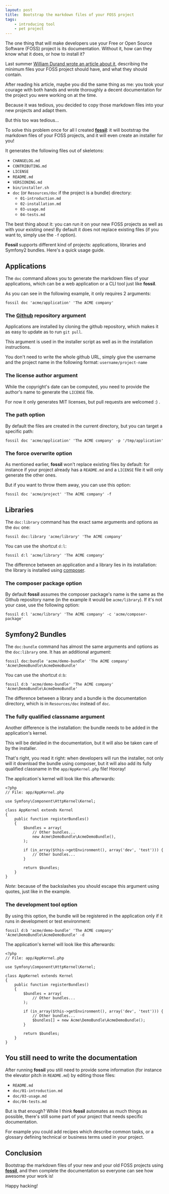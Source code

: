 ```yaml
---
layout: post
title:  Bootstrap the markdown files of your FOSS project
tags:
    - introducing tool
    - pet project
---
```


The one thing that will make developers use your Free or Open Source Software
(FOSS) project is its documentation. Without it, how can they know what it does,
or how to install it?

Last summer [William Durand wrote an article about it](http://williamdurand.fr/2013/07/04/on-open-sourcing-libraries/),
describing the minimum files your FOSS project should have, and what they should
contain.

After reading his article, maybe you did the same thing as me: you took your
courage with both hands and wrote thoroughly a decent documentation for the
project you were working on at the time.

Because it was tedious, you decided to copy those markdown files into your new
projects and adapt them.

But this too was tedious...

To solve this problem once for all I created **[fossil](https://github.com/gnugat/fossil)**:
it will bootstrap the markdown files of your FOSS projects, and it will even
create an installer for you!

It generates the following files out of skeletons:

* `CHANGELOG.md`
* `CONTRIBUTING.md`
* `LICENSE`
* `README.md`
* `VERSIONING.md`
* `bin/installer.sh`
* `doc` (or `Resources/doc` if the project is a bundle) directory:
    - `01-introduction.md`
    - `02-installation.md`
    - `03-usage.md`
    - `04-tests.md`

The best thing about it: you can run it on your new FOSS projects as well as
with your existing ones! By default it does not replace existing files (if you
want to, simply use the `-f` option).

**Fossil** supports different kind of projects: applications, libraries and
Symfony2 bundles. Here's a quick usage guide.

## Applications

The `doc` command allows you to generate the markdown files of your
applications, which can be a web application or a CLI tool just like **fossil**.

As you can see in the following example, it only requires 2 arguments:

    fossil doc 'acme/application' 'The ACME company'

### The [Github](https://github.com/) repository argument

Applications are installed by cloning the github repository, which makes it as
easy to update as to run `git pull`.

This argument is used in the installer script as well as in the installation
instructions.

You don't need to write the whole github URL, simply give the username and the
project name in the following format: `username/project-name`

### The license author argument

While the copyright's date can be computed, you need to provide the author's
name to generate the `LICENSE` file.

For now it only generates MIT licenses, but pull requests are welcomed :) .

### The path option

By default the files are created in the current directory, but you can target a
specific path:

    fossil doc 'acme/application' 'The ACME company' -p '/tmp/application'

### The force overwrite option

As mentioned earlier, **fossil** won't replace existing files by default: for
instance if your project already has a `README.md` and a `LICENSE` file it will
only generate the other ones.

But if you want to throw them away, you can use this option:

    fossil doc 'acme/project' 'The ACME company' -f

## Libraries

The `doc:library` command has the exact same arguments and options as the `doc`
one:

    fossil doc:library 'acme/library' 'The ACME company'

You can use the shortcut `d:l`:

    fossil d:l 'acme/library' 'The ACME company'

The difference between an application and a library lies in its installation:
the library is installed using [composer](http://getcomposer.org/).

### The composer package option

By default **fossil** assumes the composer package's name is the same as the
Github repository name (in the example it would be `acme/library`).
If it's not your case, use the following option:

    fossil d:l 'acme/library' 'The ACME company' -c 'acme/composer-package'

## Symfony2 Bundles

The `doc:bundle` command has almost the same arguments and options as the
`doc:library` one. It has an additional argument:

    fossil doc:bundle 'acme/demo-bundle' 'The ACME company' 'Acme\DemoBundle\AcmeDemoBundle'

You can use the shortcut `d:b`:

    fossil d:b 'acme/demo-bundle' 'The ACME company' 'Acme\DemoBundle\AcmeDemoBundle'

The difference between a library and a bundle is the documentation directory,
which is in `Resources/doc` instead of `doc`.

### The fully qualified classname argument

Another difference is the installation: the bundle needs to be added in the
application's kernel.

This will be detailed in the documentation, but it will also be taken care of
by the installer.

That's right, you read it right: when developers will run the installer, not
only will it download the bundle using composer, but it will also add its fully
qualified classname in the `app/AppKernel.php` file! Hooray!

The application's kernel will look like this afterwards:

    <?php
    // File: app/AppKernel.php

    use Symfony\Component\HttpKernel\Kernel;

    class AppKernel extends Kernel
    {
        public function registerBundles()
        {
            $bundles = array(
                // Other bundles...
                new Acme\DemoBundle\AcmeDemoBundle(),
            );

            if (in_array($this->getEnvironment(), array('dev', 'test'))) {
                // Other bundles...
            }

            return $bundles;
        }
    }

*Note*: because of the backslashes you should escape this argument using
quotes, just like in the example.

### The development tool option

By using this option, the bundle will be registered in the application only if
it runs in development or test environment:

    fossil d:b 'acme/demo-bundle' 'The ACME company' 'Acme\DemoBundle\AcmeDemoBundle' -d

The application's kernel will look like this afterwards:

    <?php
    // File: app/AppKernel.php

    use Symfony\Component\HttpKernel\Kernel;

    class AppKernel extends Kernel
    {
        public function registerBundles()
        {
            $bundles = array(
                // Other bundles...
            );

            if (in_array($this->getEnvironment(), array('dev', 'test'))) {
                // Other bundles...
                $bundles[] = new Acme\DemoBundle\AcmeDemoBundle();
            }

            return $bundles;
        }
    }

## You still need to write the documentation

After running **fossil** you still need to provide some information (for
instance the elevator pitch in `README.md`) by editing those files:

* `README.md`
* `doc/01-introduction.md`
* `doc/03-usage.md`
* `doc/04-tests.md`

But is that enough? While I think **fossil** automates as much things as
possible, there's still some part of your project that needs specific
documentation.

For example you could add recipes which describe common tasks, or a glossary
defining technical or business terms used in your project.

## Conclusion

Bootstrap the markdown files of your new and your old FOSS projects using
**[fossil](https://github.com/gnugat/fossil)**, and then complete the
documentation so everyone can see how awesome your work is!

Happy hacking!
